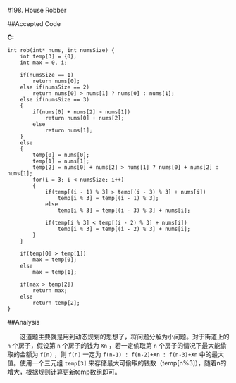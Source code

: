 #198. House Robber

##Accepted Code

**C:**

	int rob(int* nums, int numsSize) {
	    int temp[3] = {0};
	    int max = 0, i;
	    
	    if(numsSize == 1)
	        return nums[0];
	    else if(numsSize == 2)
	        return nums[0] > nums[1] ? nums[0] : nums[1];
	    else if(numsSize == 3)
	    {
	        if(nums[0] + nums[2] > nums[1])
	            return nums[0] + nums[2];
	        else
	            return nums[1];
	    }
	    else
	    {
	        temp[0] = nums[0];
	        temp[1] = nums[1];
	        temp[2] = nums[0] + nums[2] > nums[1] ? nums[0] + nums[2] : nums[1];
	        for(i = 3; i < numsSize; i++)
	        {
	            if(temp[(i - 1) % 3] > temp[(i - 3) % 3] + nums[i])
	                temp[i % 3] = temp[(i - 1) % 3];
	            else
	                temp[i % 3] = temp[(i - 3) % 3] + nums[i];
	            
	            if(temp[i % 3] < temp[(i - 2) % 3] + nums[i])
	                temp[i % 3] = temp[(i - 2) % 3] + nums[i];
	        }
	    }
	    
	    if(temp[0] > temp[1])
	        max = temp[0];
	    else
	        max = temp[1];
	    
	    if(max > temp[2])
	        return max;
	    else
	        return temp[2];
	}

##Analysis

　　这道题主要就是用到动态规划的思想了，将问题分解为小问题。对于街道上的 `n` 个房子，假设第 `n` 个房子的钱为 `Xn` ，若一定偷取第 `n` 个房子的情况下最大能偷取的金额为 `f(n)` ，则 `f(n)` 一定为 `f(n-1) : f(n-2)+Xn : f(n-3)+Xn` 中的最大值。使用一个三元组 `temp[3]` 来存储最大可偷取的钱数（temp[n%3]），随着n的增大，根据规则计算更新temp数组即可。